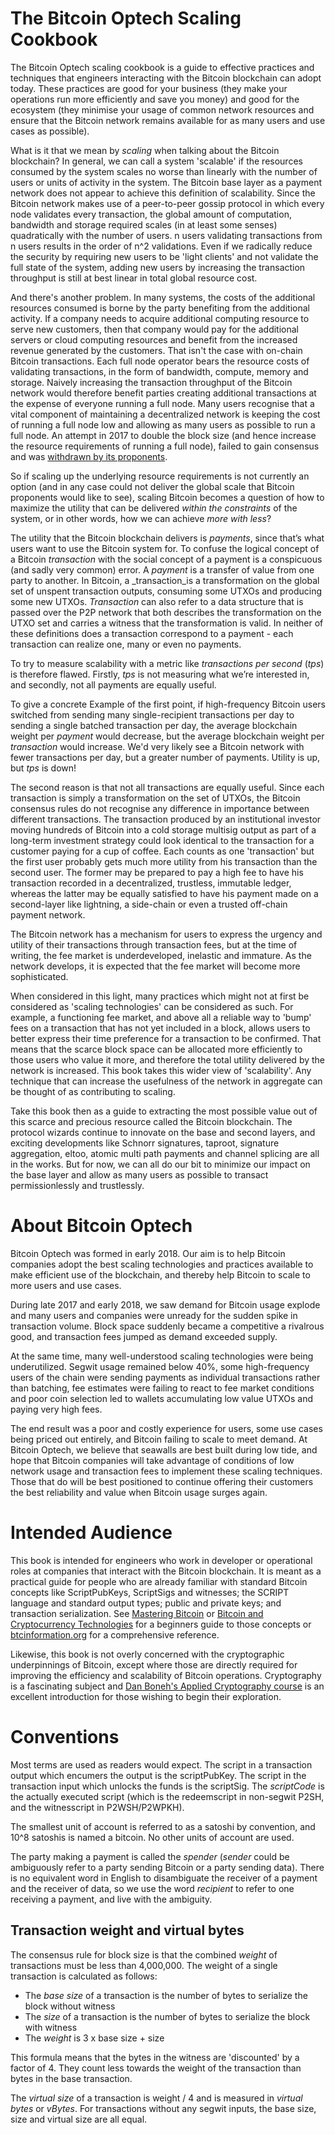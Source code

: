 # The Bitcoin Optech Scaling Cookbook

The Bitcoin Optech scaling cookbook is a guide to effective practices and
techniques that engineers interacting with the Bitcoin blockchain can adopt
today. These practices are good for your business (they make your operations
run more efficiently and save you money) and good for the ecosystem (they minimise
your usage of common network resources and ensure that the Bitcoin network
remains available for as many users and use cases as possible).

What is it that we mean by _scaling_ when talking about the Bitcoin blockchain?
In general, we can call a system 'scalable' if the resources consumed by the
system scales no worse than linearly with the number of users or units of
activity in the system. The Bitcoin base layer as a payment network does not
appear to achieve this definition of scalability. Since the Bitcoin network
makes use of a peer-to-peer gossip protocol in which every node validates every
transaction, the global amount of computation, bandwidth and storage required
scales (in at least some senses) quadratically with the number of users. n
users validating transactions from n users results in the order of n^2
validations. Even if we radically reduce the security by requiring new users to
be 'light clients' and not validate the full state of the system, adding new
users by increasing the transaction throughput is still at best linear in total
global resource cost.

And there's another problem. In many systems, the costs of the additional
resources consumed is borne by the party benefiting from the additional
activity. If a company needs to acquire additional computing resource to serve
new customers, then that company would pay for the additional servers or cloud
computing resources and benefit from the increased revenue generated by the
customers. That isn't the case with on-chain Bitcoin transactions. Each full
node operator bears the resource costs of validating transactions, in the form
of bandwidth, compute, memory and storage. Naively increasing the transaction
throughput of the Bitcoin network would therefore benefit parties creating additional
transactions at the expense of everyone running a full node. Many users
recognise that a vital component of maintaining a decentralized network is keeping
the cost of running a full node low and allowing as many users as possible to
run a full node. An attempt in 2017 to double the block size (and hence increase
the resource requirements of running a full node), failed to gain consensus and
was [withdrawn by its proponents][segwit2x].

[segwit2x]: https://lists.linuxfoundation.org/pipermail/bitcoin-segwit2x/2017-November/000685.html

So if scaling up the underlying resource requirements is not currently an
option (and in any case could not deliver the global scale that Bitcoin
proponents would like to see), scaling Bitcoin becomes a question of
how to maximize the utility that can be delivered _within the constraints_ of
the system, or in other words, how we can achieve _more with less_? 

The utility that the Bitcoin blockchain delivers is _payments_, since that’s
what users want to use the Bitcoin system for. To confuse the logical concept
of a Bitcoin _transaction_ with the social concept of a payment is a
conspicuous (and sadly very common) error. A _payment_ is a transfer of value
from one party to another. In Bitcoin, a _transaction_is a transformation on
the global set of unspent transaction outputs, consuming some UTXOs and
producing some new UTXOs.  _Transaction_ can also refer to a data structure
that is passed over the P2P network that both describes the transformation on
the UTXO set and carries a witness that the transformation is valid. In neither
of these definitions does a transaction correspond to a payment - each
transaction can realize one, many or even no payments.

To try to measure scalability with a metric like _transactions per second_
(_tps_) is therefore flawed. Firstly, _tps_ is not measuring what we’re
interested in, and secondly, not all payments are equally useful.

To give a concrete Example of the first point, if high-frequency Bitcoin users
switched from sending many single-recipient transactions per day to sending a
single batched transaction per day, the average blockchain weight per _payment_
would decrease, but the average blockchain weight per _transaction_ would
increase.  We'd very likely see a Bitcoin network with fewer transactions per
day, but a greater number of payments. Utility is up, but _tps_ is down!

The second reason is that not all transactions are equally useful. Since each
transaction is simply a transformation on the set of UTXOs, the Bitcoin
consensus rules do not recognise any difference in importance between different
transactions. The transaction produced by an institutional investor moving
hundreds of Bitcoin into a cold storage multisig output as part of a long-term
investment strategy could look identical to the transaction for a customer
paying for a cup of coffee. Each counts as one 'transaction' but the first user
probably gets much more utility from his transaction than the second user. The
former may be prepared to pay a high fee to have his transaction recorded in a
decentralized, trustless, immutable ledger, whereas the latter may be equally
satisfied to have his payment made on a second-layer like lightning, a
side-chain or even a trusted off-chain payment network.

The Bitcoin network has a mechanism for users to express the urgency and
utility of their transactions through transaction fees, but at the time of
writing, the fee market is underdeveloped, inelastic and immature. As the network
develops, it is expected that the fee market will become more sophisticated.

When considered in this light, many practices which might not at first be
considered as 'scaling technologies' can be considered as such. For example, a
functioning fee market, and above all a reliable way to 'bump' fees on a
transaction that has not yet included in a block, allows users to better
express their time preference for a transaction to be confirmed. That means
that the scarce block space can be allocated more efficiently to those users
who value it more, and therefore the total utility delivered by the network is
increased. This book takes this wider view of 'scalability'. Any technique that
can increase the usefulness of the network in aggregate can be thought of as
contributing to scaling.

Take this book then as a guide to extracting the most possible value out of
this scarce and precious resource called the Bitcoin blockchain. The protocol
wizards continue to innovate on the base and second layers, and exciting
developments like Schnorr signatures, taproot, signature aggregation, eltoo,
atomic multi path payments and channel splicing are all in the works. But for
now, we can all do our bit to minimize our impact on the base layer and allow
as many users as possible to transact permissionlessly and trustlessly.

# About Bitcoin Optech

Bitcoin Optech was formed in early 2018. Our aim is to help Bitcoin companies
adopt the best scaling technologies and practices available to make efficient
use of the blockchain, and thereby help Bitcoin to scale to more users and use
cases.

During late 2017 and early 2018, we saw demand for Bitcoin usage explode and
many users and companies were unready for the sudden spike in transaction
volume. Block space suddenly became a competitive a rivalrous good, and
transaction fees jumped as demand exceeded supply.

At the same time, many well-understood scaling technologies were being
underutilized. Segwit usage remained below 40%, some high-frequency users
of the chain were sending payments as individual transactions rather than
batching, fee estimates were failing to react to fee market conditions and
poor coin selection led to wallets accumulating low value UTXOs and paying
very high fees.

The end result was a poor and costly experience for users, some use cases
being priced out entirely, and Bitcoin failing to scale to meet demand. At
Bitcoin Optech, we believe that seawalls are best built during low tide, and
hope that Bitcoin companies will take advantage of conditions of low network
usage and transaction fees to implement these scaling techniques. Those
that do will be best positioned to continue offering their customers the
best reliability and value when Bitcoin usage surges again.

# Intended Audience

This book is intended for engineers who work in developer or operational roles
at companies that interact with the Bitcoin blockchain. It is meant as a
practical guide for people who are already familiar with standard Bitcoin
concepts like ScriptPubKeys, ScriptSigs and witnesses; the SCRIPT language and
standard output types; public and private keys; and transaction serialization.
See [Mastering Bitcoin][antonopoulos] or [Bitcoin and Cryptocurrency
Technologies][narayanan] for a beginners guide to those concepts or
[btcinformation.org][] for a comprehensive reference.

[antonopoulos]: https://bitcoinbook.info/
[narayanan]: http://bitcoinbook.cs.princeton.edu/
[btcinformation.org]: https://btcinformation.org/en/developer-documentation

Likewise, this book is not overly concerned with the cryptographic
underpinnings of Bitcoin, except where those are directly required for
improving the efficiency and scalability of Bitcoin operations. Cryptography is
a fascinating subject and [Dan Boneh's Applied Cryptography course][boneh] is
an excellent introduction for those wishing to begin their exploration.

[boneh]: https://crypto.stanford.edu/~dabo/courses/OnlineCrypto/

# Conventions

Most terms are used as readers would expect. The script in a transaction output
which encumers the output is the scriptPubKey. The script in the transaction
input which unlocks the funds is the scriptSig. The *scriptCode* is the
actually executed script (which is the redeemscript in non-segwit P2SH, and the
witnesscript in P2WSH/P2WPKH).

The smallest unit of account is referred to as a satoshi by convention, and
10^8 satoshis is named a bitcoin. No other units of account are used.

The party making a payment is called the _spender_ (_sender_ could be
ambiguously refer to a party sending Bitcoin or a party sending data). There is
no equivalent word in English to disambiguate the receiver of a payment and
the receiver of data, so we use the word _recipient_ to refer to one receiving
a payment, and live with the ambiguity.

## Transaction weight and virtual bytes

The consensus rule for block size is that the combined _weight_ of
transactions must be less than 4,000,000. The weight of a single
transaction is calculated as follows:

- The _base size_ of a transaction is the number of bytes to serialize the
  block without witness
- The _size_ of a transaction is the number of bytes to serialize the block
  with witness
- The _weight_ is 3 x base size + size

This formula means that the bytes in the witness are 'discounted' by a factor
of 4. They count less towards the weight of the transaction than bytes in
the base transaction.

The _virtual size_ of a transaction is weight / 4 and is measured in _virtual bytes_
or _vBytes_. For transactions without any segwit inputs, the base size, size and
virtual size are all equal.
